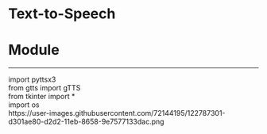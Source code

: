 # Text-to-Speech
<h1>
Module <br/>
 </h1>
<hr>
import pyttsx3<br/>
from gtts import gTTS<br/>
from tkinter import *<br/>
import os<br/>
https://user-images.githubusercontent.com/72144195/122787301-d301ae80-d2d2-11eb-8658-9e7577133dac.png
